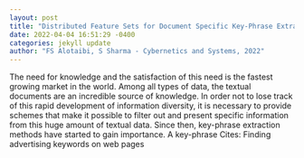 ```yaml
--- 
layout: post 
title: "Distributed Feature Sets for Document Specific Key-Phrase Extraction" 
date: 2022-04-04 16:51:29 -0400 
categories: jekyll update 
author: "FS Alotaibi, S Sharma - Cybernetics and Systems, 2022" 
--- 
```

The need for knowledge and the satisfaction of this need is the fastest growing market in the world. Among all types of data, the textual documents are an incredible source of knowledge. In order not to lose track of this rapid development of information diversity, it is necessary to provide schemes that make it possible to filter out and present specific information from this huge amount of textual data. Since then, key-phrase extraction methods have started to gain importance. A key-phrase Cites: Finding advertising keywords on web pages